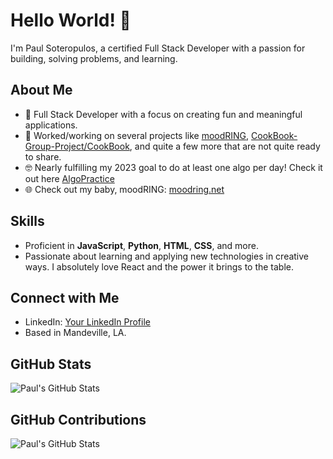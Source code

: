 # Hello World! 👋

I'm Paul Soteropulos, a certified Full Stack Developer with a passion for building, solving problems, and learning.

## About Me
- 🌱 Full Stack Developer with a focus on creating fun and meaningful applications.
- 🔭 Worked/working on several projects like [moodRING](https://github.com/psoteropulos/moodRING), [CookBook-Group-Project/CookBook](https://github.com/psoteropulos/CookBook-Group-Project), and quite a few more that are not quite ready to share.
- 🤓 Nearly fulfilling my 2023 goal to do at least one algo per day! Check it out here [AlgoPractice](https://github.com/psoteropulos/AlgoPractice)
- 🌐 Check out my baby, moodRING: [moodring.net](https://moodring.net)

## Skills
- Proficient in **JavaScript**, **Python**, **HTML**, **CSS**, and more.
- Passionate about learning and applying new technologies in creative ways. I absolutely love React and the power it brings to the table.

## Connect with Me
- LinkedIn: [Your LinkedIn Profile](https://linkedin.com/psoteropulos)
- Based in Mandeville, LA.

## GitHub Stats
![Paul's GitHub Stats](https://github-readme-stats.vercel.app/api?username=psoteropulos&show_icons=true)

## GitHub Contributions
![Paul's GitHub Stats](https://github-readme-streak-stats.herokuapp.com/?user=psoteropulos&theme=dark&hide_border=true)
